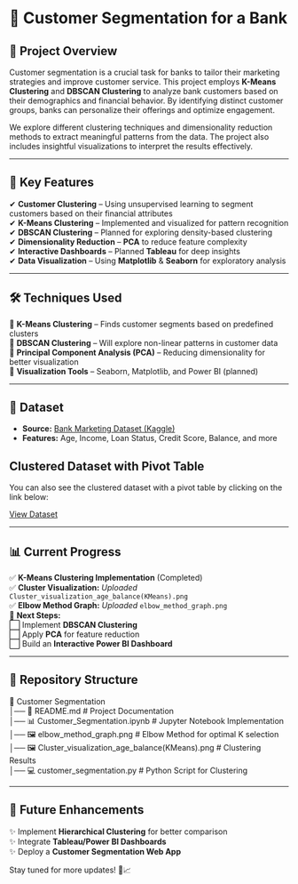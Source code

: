 # 🏦 Customer Segmentation for a Bank  

## 📌 Project Overview  
Customer segmentation is a crucial task for banks to tailor their marketing strategies and improve customer service. This project employs **K-Means Clustering** and **DBSCAN Clustering** to analyze bank customers based on their demographics and financial behavior. By identifying distinct customer groups, banks can personalize their offerings and optimize engagement.  

We explore different clustering techniques and dimensionality reduction methods to extract meaningful patterns from the data. The project also includes insightful visualizations to interpret the results effectively.  

---

## 🚀 Key Features  
✔ **Customer Clustering** – Using unsupervised learning to segment customers based on their financial attributes  
✔ **K-Means Clustering** – Implemented and visualized for pattern recognition  
✔ **DBSCAN Clustering** – Planned for exploring density-based clustering  
✔ **Dimensionality Reduction** – **PCA** to reduce feature complexity  
✔ **Interactive Dashboards** – Planned **Tableau** for deep insights  
✔ **Data Visualization** – Using **Matplotlib** & **Seaborn** for exploratory analysis  

---

## 🛠 Techniques Used  
🔹 **K-Means Clustering** – Finds customer segments based on predefined clusters  
🔹 **DBSCAN Clustering** – Will explore non-linear patterns in customer data  
🔹 **Principal Component Analysis (PCA)** – Reducing dimensionality for better visualization  
🔹 **Visualization Tools** – Seaborn, Matplotlib, and Power BI (planned)  

---

## 📂 Dataset  
- **Source:** [Bank Marketing Dataset (Kaggle)](https://www.kaggle.com/datasets/janiobachmann/bank-marketing-dataset)
- **Features:** Age, Income, Loan Status, Credit Score, Balance, and more

## Clustered Dataset with Pivot Table

You can also see the clustered dataset with a pivot table by clicking on the link below:  

[View Dataset](https://docs.google.com/spreadsheets/d/1Z0LudCOb6FSKdBv-UeVnsxKGgsLk-dIW/edit?usp=sharing&ouid=102919673180469139167&rtpof=true&sd=true)

---

## 📊 Current Progress  
✅ **K-Means Clustering Implementation** (Completed)  
✅ **Cluster Visualization:** *Uploaded* `Cluster_visualization_age_balance(KMeans).png`  
✅ **Elbow Method Graph:** *Uploaded* `elbow_method_graph.png`  
📌 **Next Steps:**  
⬜ Implement **DBSCAN Clustering**  
⬜ Apply **PCA** for feature reduction  
⬜ Build an **Interactive Power BI Dashboard**  

---

## 📁 Repository Structure  

📂 Customer Segmentation  
│── 📜 README.md                # Project Documentation  
│── 📊 Customer_Segmentation.ipynb  # Jupyter Notebook Implementation  
│── 🖼 elbow_method_graph.png    # Elbow Method for optimal K selection  
│── 🖼 Cluster_visualization_age_balance(KMeans).png # Clustering Results  
│── 💻 customer_segmentation.py  # Python Script for Clustering  


---

## 🎯 Future Enhancements  
✨ Implement **Hierarchical Clustering** for better comparison  
✨ Integrate **Tableau/Power BI Dashboards**  
✨ Deploy a **Customer Segmentation Web App**  

Stay tuned for more updates! 🚀📈  
